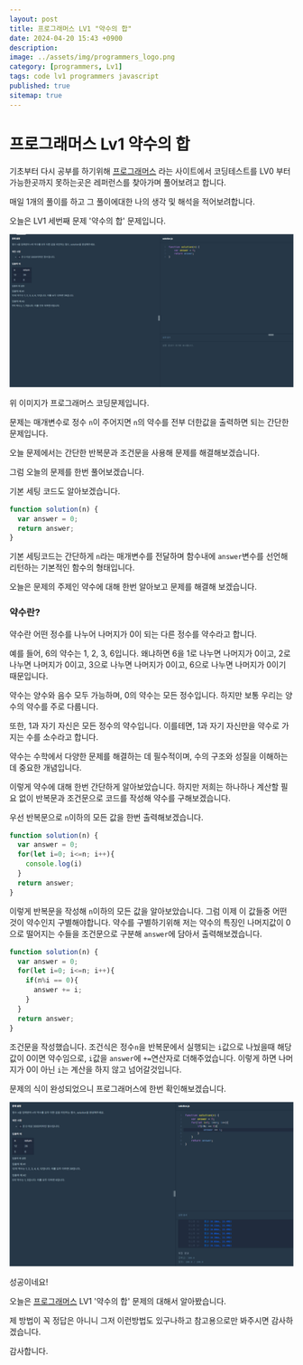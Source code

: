 ```yaml
---
layout: post
title: 프로그래머스 LV1 "약수의 합"
date: 2024-04-20 15:43 +0900
description: 
image: ../assets/img/programmers_logo.png
category: [programmers, Lv1]
tags: code lv1 programmers javascript
published: true
sitemap: true
---
```


# 프로그래머스 Lv1 약수의 합

  기초부터 다시 공부를 하기위해 [프로그래머스](https://programmers.co.kr/) 라는 사이트에서
  코딩테스트를 LV0 부터 가능한곳까지 못하는곳은 레퍼런스를 찾아가며 풀어보려고 합니다.
  
  매일 1개의 풀이를 하고 그 풀이에대한 나의 생각 및 해석을 적어보려합니다.

  오늘은 LV1 세번째 문제 '약수의 합' 문제입니다.

  ![프로그래머스 이미지](/assets/img/post23_01.png)

  위 이미지가 프로그래머스 코딩문제입니다.
  
  문제는 매개변수로 정수 `n`이 주어지면 `n`의 약수를 전부 더한값을 출력하면 되는 간단한 문제입니다.

  오늘 문제에서는 간단한 반복문과 조건문을 사용해 문제를 해결해보겠습니다.

  그럼 오늘의 문제를 한번 풀어보겠습니다.

  기본 세팅 코드도 알아보겠습니다.
  
```javascript
function solution(n) {
  var answer = 0;
  return answer;
}
```

기본 세팅코드는 간단하게 `n`라는 매개변수를 전달하며 함수내에 `answer`변수를 선언해 리턴하는 기본적인 함수의 형태입니다.

오늘은 문제의 주제인 약수에 대해 한번 알아보고 문제를 해결해 보겠습니다.

### 약수란?

  약수란 어떤 정수를 나누어 나머지가 0이 되는 다른 정수를 약수라고 합니다.

  예를 들어, 6의 약수는 1, 2, 3, 6입니다. 왜냐하면 6을 1로 나누면 나머지가 0이고, 2로 나누면 나머지가 0이고, 3으로 나누면 나머지가 0이고, 6으로 나누면 나머지가 0이기 때문입니다.

  약수는 양수와 음수 모두 가능하며, 0의 약수는 모든 정수입니다. 하지만 보통 우리는 양수의 약수를 주로 다룹니다.

  또한, 1과 자기 자신은 모든 정수의 약수입니다. 이를테면, 1과 자기 자신만을 약수로 가지는 수를 소수라고 합니다.

  약수는 수학에서 다양한 문제를 해결하는 데 필수적이며, 수의 구조와 성질을 이해하는 데 중요한 개념입니다.

이렇게 약수에 대해 한번 간단하게 알아보았습니다. 하지만 저희는 하나하나 계산할 필요 없이 반복문과 조건문으로 코드를 작성해 약수를 구해보겠습니다.

우선 반복문으로 `n`이하의 모든 값을 한번 출력해보겠습니다.

```javascript
function solution(n) {
  var answer = 0;
  for(let i=0; i<=n; i++){
    console.log(i)
  }
  return answer;
}
```
이렇게 반복문을 작성해 `n`이하의 모든 값을 알아보았습니다. 그럼 이제 이 값들중 어떤것이 약수인지 구별해야합니다.
약수를 구별하기위해 저는 약수의 특징인 나머지값이 0으로 떨어지는 수들을 조건문으로 구분해 `answer`에 담아서 출력해보겠습니다.

```javascript
function solution(n) {
  var answer = 0;
  for(let i=0; i<=n; i++){
    if(n%i == 0){
      answer += i;
    }
  }
  return answer;
}
```

조건문을 작성했습니다. 조건식은 정수`n`을 반복문에서 실행되는 `i`값으로 나눴을때 해당 값이 0이면 약수임으로, `i`값을 `answer`에 `+=`연산자로 더해주었습니다. 이렇게 하면 나머지가 0이 아닌 `i`는 계산을 하지 않고 넘어갈것입니다.

문제의 식이 완성되었으니 프로그래머스에 한번 확인해보겠습니다.

![프로그래머스 이미지](/assets/img/post23_02.png)

성공이네요!

오늘은 [프로그래머스](https://programmers.co.kr/) LV1 '약수의 합' 문제의 대해서 알아봤습니다.

제 방법이 꼭 정답은 아니니 그저 이런방법도 있구나하고 참고용으로만 봐주시면 감사하겠습니다.

감사합니다.